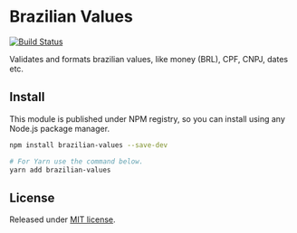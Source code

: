 # Brazilian Values

[![Build Status](https://travis-ci.org/VitorLuizC/brazilian-values.svg?branch=master)](https://travis-ci.org/VitorLuizC/brazilian-values)

Validates and formats brazilian values, like money (BRL), CPF, CNPJ, dates etc.

## Install

This module is published under NPM registry, so you can install using any Node.js package manager.

```sh
npm install brazilian-values --save-dev

# For Yarn use the command below.
yarn add brazilian-values
```

## License

Released under [MIT license](./LICENSE).

